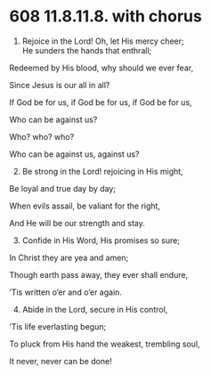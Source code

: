 # 608 11.8.11.8. with chorus

1.  Rejoice in the Lord! Oh, let His mercy cheer;\
He sunders the hands that enthrall;

Redeemed by His blood, why should we ever fear,

Since Jesus is our all in all?

If God be for us, if God be for us, if God be for us,

Who can be against us?

Who? who? who?

Who can be against us, against us?

2.  Be strong in the Lord! rejoicing in His might,

Be loyal and true day by day;

When evils assail, be valiant for the right,

And He will be our strength and stay.

3.  Confide in His Word, His promises so sure;

In Christ they are yea and amen;

Though earth pass away, they ever shall endure,

’Tis written o’er and o’er again.

4.  Abide in the Lord, secure in His control,

’Tis life everlasting begun;

To pluck from His hand the weakest, trembling soul,

It never, never can be done!

